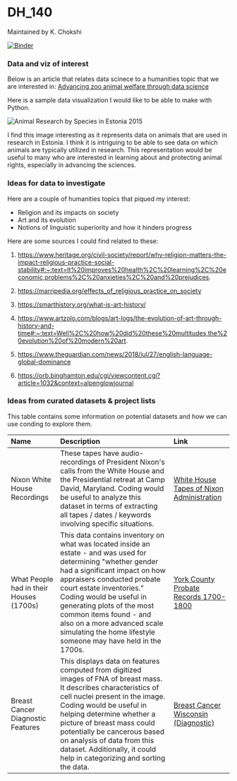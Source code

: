 # DH_140

Maintained by K. Chokshi

[![Binder](https://mybinder.org/badge_logo.svg)](https://mybinder.org/v2/gh/krishac1/DH_140/main)


### Data and viz of interest

Below is an article that relates data scinece to a humanities topic that we are interested in:
[Advancing zoo animal welfare through data science](https://www.frontiersin.org/journals/veterinary-science/articles/10.3389/fvets.2024.1313182/full)

Here is a sample data visualization I would like to be able to make with Python.

![Animal Research by Species in Estonia 2015](https://speakingofresearch.com/wp-content/uploads/2016/11/animal-research-by-species-in-estonia-pie-chart-2015.jpg?w=863)

I find this image interesting as it represents data on animals that are used in research in Estonia. I think it is intriguing to be able to see data on which animals are typically utilized in research. This representation would be useful to many who are interested in learning about and protecting animal rights, especially in advancing the sciences.

### Ideas for data to investigate

Here are a couple of humanities topics that piqued my interest:
* Religion and its impacts on society
* Art and its evolution
* Notions of linguistic superiority and how it hinders progress

Here are some sources I could find related to these:
1. https://www.heritage.org/civil-society/report/why-religion-matters-the-impact-religious-practice-social-stability#:~:text=It%20improves%20health%2C%20learning%2C%20economic,problems%2C%20anxieties%2C%20and%20prejudices.

2. https://marripedia.org/effects_of_religious_practice_on_society

3. https://smarthistory.org/what-is-art-history/

4. https://www.artzolo.com/blogs/art-logs/the-evolution-of-art-through-history-and-time#:~:text=Well%2C%20how%20did%20these%20multitudes,the%20evolution%20of%20modern%20art.

5. https://www.theguardian.com/news/2018/jul/27/english-language-global-dominance

6. https://orb.binghamton.edu/cgi/viewcontent.cgi?article=1032&context=alpenglowjournal

### Ideas from curated datasets & project lists

This table contains some information on potential datasets and how we can use conding to explore them.

| Name | Description | Link |
|:----------------|:----------------|:----------------|
| Nixon White House Recordings    | These tapes have audio-recordings of President  Nixon's calls from the White House and the Presidential retreat at Camp David, Maryland. Coding would be useful to analyze this dataset in terms of extracting all tapes / dates / keywords involving specific situations.    | [White House Tapes of Nixon Administration](https://www.archives.gov/open/nixon/37-wht-dataset-conversationlist.html)     |
| What People had in their Houses (1700s)     | This data contains inventory on what was located inside an estate - and was used for determining "whether gender had a significant impact on how appraisers conducted probate court estate inventories." Coding would be useful in generating plots of the most common items found - and also on a more advanced scale simulating the home lifestyle someone may have held in the 1700s.      | [York County Probate Records 1700-1800](https://repository.upenn.edu/entities/dataset/b969a35b-a281-4974-940b-d2aa75c0efc6)     |
| Breast Cancer Diagnostic Features     | This displays data on features computed from digitized images of FNA of breast mass. It describes characteristics of cell nuclei present in the image. Coding would be useful in helping determine whether a picture of breast mass could potentially be cancerous based on analysis of data from this dataset. Additionally, it could help in categorizing and sorting the data.    | [Breast Cancer Wisconsin (Diagnostic)](https://archive.ics.uci.edu/dataset/17/breast+cancer+wisconsin+diagnostic)     |

